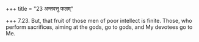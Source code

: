 +++
title = "23 अन्तवत्तु फलम्"

+++
7.23. But, that fruit of those men of poor intellect is finite. Those,
who perform sacrifices, aiming at the gods, go to gods, and My devotees
go to Me.
